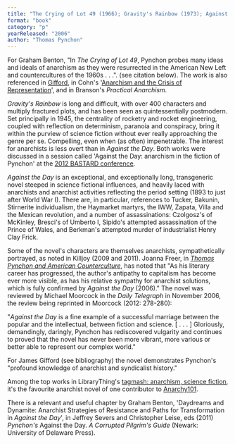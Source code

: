 ```yaml
---
title: "The Crying of Lot 49 (1966); Gravity's Rainbow (1973); Against the Day (2006)"
format: "book"
category: "p"
yearReleased: "2006"
author: "Thomas Pynchon"
---
```

For Graham Benton, "In _The Crying of Lot 49_, Pynchon probes many ideas and ideals of anarchism as they were resurrected in the American New Left and countercultures of the 1960s . . .". (see citation below). The work is also referenced in <a href="biblio.htm#Gifford">Gifford</a>, in Cohn's '<a href="https://theanarchistlibrary.org/library/jesse-cohn-anarchism-and-the-crisis-of-representation">Anarchism and the Crisis of Representation</a>', and in Branson's _Practical Anarchism_.

_Gravity's Rainbow_ is long and difficult, with over  400 characters and multiply fractured plots, and has been seen as  quintessentially postmodern. Set principally in 1945, the centrality of rocketry  and rocket engineering, coupled with reflection on determinism, paranoia and  conspiracy, bring it within the purview of science fiction without ever really  approaching the genre per se. Compelling, even when (as often) impenetrable. The  interest for anarchists is less overt than in _Against the Day_. Both works  were discussed in a session called 'Against the Day: anarchism in the fiction of  Pynchon' at the <a href="http://sfbay-anarchists.org/conference/bastard-2012/"> 2012 BASTARD conference</a>.

_Against the Day_ is an exceptional, and exceptionally long, transgeneric novel  steeped in science fictional influences, and heavily laced with anarchists and  anarchist activities reflecting the period setting (1893 to just after World War  I). There are, in particular, references to Tucker, Bakunin, Stirnerite  individualism, the Haymarket martyrs, the IWW, Zapata, Villa and the Mexican  revolution, and a number of assassinations: Czolgosz's of McKinley, Bresci's of  Umberto I, Sipido's attempted assassination of the Prince of Wales, and  Berkman's attempted murder of industrialist Henry Clay Frick.

Some of the novel's characters are themselves  anarchists, sympathetically portrayed, as noted in Killjoy (2009 and 2011).  Joanna Freer, in <a href="http://www.amazon.co.uk/Pynchon-American-Counterculture-Cambridge-Literature/dp/1107076056/ref=sr_1_173?s=books&ie=UTF8&qid=1424775090&sr=1-173&keywords=anarchism#reader_1107076056">_Thomas Pynchon and American Counterculture_</a>, has noted that "As his  literary career has progressed, the author's antipathy to capitalism has become  ever more visible, as has his relative sympathy for anarchist solutions, which  is fully confirmed by _Against the Day_ (2006)." The novel was reviewed by  Michael Moorcock in the _Daily Telegraph_ in November 2006, the review  being reprinted in Moorcock (2012: 278-280):

"_Against the Day_ is a fine example of a successful  marriage between the popular and the intellectual, between fiction and science.  [ . . . ] Gloriously, demandingly, daringly, Pynchon has rediscovered vulgarity  and continues to proved that the novel has never been more vibrant, more various  or better able to represent our complex world."

For James Gifford (see bibliography) the novel demonstrates Pynchon's "profound knowledge of anarchist and syndicalist history."

Among the top works in LibraryThing's <a href="http://www.librarything.com/tag/anarchism,+science+fiction">tagmash:  anarchism, science fiction</a>, it's the favourite anarchist novel of one  contributor to <a href="http://anarchy101.org/4872/what-is-your-favorite-anarchist-novel"> Anarchy101</a>.

There is a relevant and useful chapter by Graham Benton, 'Daydreams and Dynamite: Anarchist Strategies of Resistance and Paths for Transformation in _Against the Day_', in Jeffrey Severs and Christopher Leise, eds (2011) _Pynchon's_ Against the Day. _A Corrupted Pilgrim's Guide_ (Newark: University of Delaware Press).

